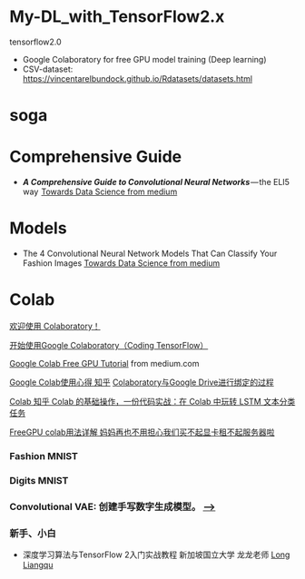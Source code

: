 # My-DL_with_TensorFlow2.x
tensorflow2.0
- Google Colaboratory for free GPU model training (Deep learning)
- CSV-dataset: https://vincentarelbundock.github.io/Rdatasets/datasets.html
# soga
# Comprehensive Guide
- ***A Comprehensive Guide to Convolutional Neural Networks*** — the ELI5 way  [Towards Data Science from medium ](https://towardsdatascience.com/a-comprehensive-guide-to-convolutional-neural-networks-the-eli5-way-3bd2b1164a53)

# Models
- The 4 Convolutional Neural Network Models That Can Classify Your Fashion Images [Towards Data Science from medium ](https://towardsdatascience.com/the-4-convolutional-neural-network-models-that-can-classify-your-fashion-images-9fe7f3e5399d)

# Colab
[欢迎使用 Colaboratory！](https://colab.research.google.com/notebooks/welcome.ipynb#scrollTo=xitplqMNk_Hc)

[开始使用Google Colaboratory（Coding TensorFlow）](https://www.youtube.com/watch?v=inN8seMm7UI&list=PLQY2H8rRoyvyK5aEDAI3wUUqC_F0oEroL)

[Google Colab Free GPU Tutorial](https://medium.com/deep-learning-turkey/google-colab-free-gpu-tutorial-e113627b9f5d) from medium.com

[Google Colab使用心得 知乎](https://zhuanlan.zhihu.com/p/54389036)
[Colaboratory与Google Drive进行绑定的过程](https://www.jianshu.com/p/ce2e63d1c10c)

[Colab 知乎  Colab 的基础操作，一份代码实战：在 Colab 中玩转 LSTM 文本分类任务](https://zhuanlan.zhihu.com/p/35063343)

[FreeGPU colab用法详解 妈妈再也不用担心我们买不起显卡租不起服务器啦](https://blog.csdn.net/weixin_37993251/article/details/79181568)

### Fashion MNIST

### Digits MNIST

### Convolutional VAE: 创建手写数字生成模型。 [-->](https://research.google.com/seedbank/seed/convolutional_vae)
### 新手、小白
- 深度学习算法与TensorFlow 2入门实战教程  新加坡国立大学 龙龙老师 [Long Liangqu](https://www.youtube.com/channel/UCh_FqXj6J2f73caekhObiRQ/playlists) 
